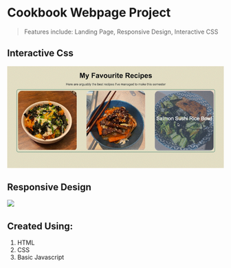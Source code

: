 # Cookbook Webpage Project

> Features include: Landing Page, Responsive Design, Interactive CSS

## Interactive Css
![](assets/interactive_css.gif)

## Responsive Design
![](assets/responsive-design.gif)

## Created Using:
1. HTML
2. CSS
3. Basic Javascript
